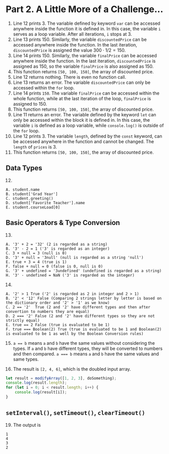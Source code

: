 # Part 2. A Little More of a Challenge...

1. Line 12 prints 3. The variable defined by keyword `var` can be accessed anywhere inside the function it is defined in. In this case, the variable `i` serves as a loop variable. After all iterations, `i` stops at 3. 
2. Line 13 prints 150. Similarly, the variable `discountedPrice` can be accessed anywhere inside the function. In the last iteration, `discountedPrice` is assigned the value $300 \cdot 1 / 2 = 150$. 
3. Line 14 prints 150. Similarly, the variable `finalPrice` can be accessed anywhere inside the function. In the last iteration, `discountedPrice` is assigned as 150, so the variable `finalPrice` is also assigned as 150. 
4. This function returns `[50, 100, 150]`, the array of discounted price. 
5. Line 12 returns nothing. There is even no function call. <!-- The variable defined by the keyword `let` can only be accessed within the block it is defined in. In this case, the variable `i` is defined as a loop variable, while `console.log()` is outside of the `for` loop.  -->
6. Line 13 returns an error. The variable `discountedPrice` can only be accessed within the `for` loop. 
7. Line 14 prints `150`. The variable `finalPrice` can be accessed within the whole function, while at the last iteration of the loop, `finalPrice` is assigned to 150. 
8. This function returns `[50, 100, 150]`, the array of discounted price. 
9. Line 11 returns an error. The variable defined by the keyword `let` can only be accessed within the block it is defined in. In this case, the variable `i` is defined as a loop variable, while `console.log()` is outside of the `for` loop.
10. Line 12 prints 3. The variable `length`, defined by the `const` keyword, can be accessed anywhere in the function and cannot be changed. The `length` of `prices` is 3. 
11. This function returns `[50, 100, 150]`, the array of discounted price. 

## Data Types
12. 
```
A. student.name
B. student['Grad Year']
C. student.greeting()
D. student['Favorite Teacher'].name
E. student.courseLoad[0]
```

## Basic Operators & Type Conversion 

13. 
```
A. '3' + 2 = '32' (2 is regarded as a string)
B. '3' - 2 = 1 ('3' is regarded as an integer)
C. 3 + null = 3 (null is 0)
D. '3' + null = '3null' (null is regarded as a string 'null')
E. true + 3 = 4 (true is 1)
F. false + null = 0 (false is 0, null is 0)
G. '3' + undefined = '3undefined' (undefined is regarded as a string)
H. '3' - undefined = NaN ('3' is regarded as the integer)
```

14. 
```
A. '2' > 1 True ('2' is regarded as 2 in integer and 2 > 1)
B. '2' < '12' False (Comparing 2 strings letter by letter is based on the dictionary order and '2' > '1' as we know)
C. 2 == '2'  True (2 and '2' have different types and then after convertion to numbers they are equal)
D. 2 === '2' False (2 and '2' have different types so they are not strictly equal)
E. true == 2 False (true is evaluated to be 1)
F. true === Boolean(2) True (true is evaluated to be 1 and Boolean(2) is evaluated to be 1 as well by the Boolean Conversion rules)
```

15. `a == b` means `a` and `b` have the same values without considering the types. If `a` and `b` have different types, they will be converted to numbers and then compared. `a === b` means `a` and `b` have the same values and same types. 

17. The result is `[2, 4, 6]`, which is the doubled input array. 

```javascript
let result = modifyArray([1, 2, 3], doSomething);
console.log(result.length);
for (let i = 0; i < result.length; i++) {
    console.log(result[i]);
}
```

## `setInterval()`, `setTimeout()`, `clearTimeout()`

19. The output is 
```
1
4
3
2
```